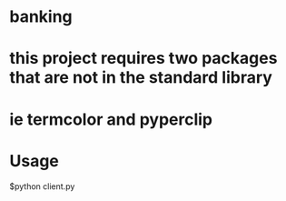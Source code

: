 # banking
# this project requires two packages that are not in the standard library
# ie termcolor and pyperclip 
# Usage

$python client.py
